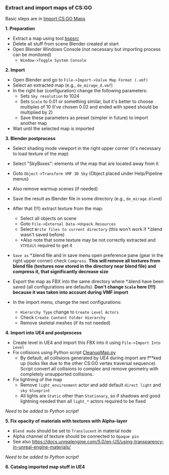 ﻿### Extract and import maps of CS:GO

Basic steps are in [Import CS:GO Maps](https://www.youtube.com/watch?v=pX2ddaJzFHw&ab_channel=ItsJustChris)


**1. Preparation**
   - Extract a map using tool [bspsrc](https://github.com/ata4/bspsrc/releases)
   - Delete all stuff from scene Blender created at start
   - Open Blender Windows Console (not necessary but importing process can be monitored)
     * `Window->Toggle System Console`

**2. Import**
   - Open Blender and go to `File->Import->Valve Map Format (.vmf)`
   - Select an extracted map (e.g., `de_mirage_d.vmf`)
   - In the right bar (configuration) change the following parameters:
     * Sets `Sky resolution` to 1024
     * Sets `Scale` to 0.01 or something similar, but it's better to choose multiples of 10 
       (I've chosen 0.02 and ended with speed should be multiplied by 2)
     * Save these parameters as preset (simpler in future) to import another map
   - Wait until the selected map is imported

**3. Blender postprocess**
   - Select shading mode viewport in the right upper corner (it's necessary to load texture of the map)
   - Select "SkyBoxes": elements of the map that are located away from it
   - Goto `Object->Transform VMF 3D Sky` (Object placed under Help/Pipeline menus)
   - Also remove warmup scenes (if needed)
   - Save the result as Blender file in some directory (e.g., `de_mirage.blend`)
   - After that (!!!) extract texture from the map:
     * Select all objects on scene
     * Goto `File->External Data->Unpack Resources`
     * Select `Write files to current directory` (this won't work if *.blend wasn't saved before)
     * *Also note that some texture may be not correctly extracted and `VTFEdit` required to get it

   - `Save as` *.blend file and in save menu open preference pane (gear in the right upper corner) check `Compress`.
     **This will remove all textures from blend file (textures now stored in the directory near blend file) 
       and compress it, that significantly decrease size**

   - Export the map as FBX into the same directory where *.blend have been saved (all configurations are defaults). 
     **Don't change `Scale` here (!!!) because it was taken into account during VMF import**
   - In the import menu, change the next configurations:
     * `Hierarchy Type` change to `Create Level Actors`
     * Check `Create Content Folder Hierarchy`
     * Remove skeletal meshes (if its not needed)

**4. Import into UE4 and postprocess**
- Create level in UE4 and import this FBX into it using `File->Import Into Level`
- Fix collisions using Python script [CleanupMap.py](../../Content/Python/CleanupMap.py)
  * By default, all collisions generated by UE4 during import are f**ked up 
    (looks like due to the other CS:GO vertex traversal sequence). Script convert all collisions to complex
    and remove geometry with completely unsupported collisions.
- Fix lightning of the map
  * Remove `light_environment` actor and add default `direct light` and `sky blueprint`
  * All lights are `Static` other than `Stationary`, so if shadows and good lightning
    needed then all `light_*` actors required to be fixed

*Need to be added to Python script!*

**5. Fix opacity of materials with textures with Alpha-layer**
- `Blend mode` should be set to `Translucent` in material node
- Alpha channel of texture should be connected to `Opaque pin`
- See also https://docs.unrealengine.com/5.0/en-US/using-transparency-in-unreal-engine-materials/

*Need to be added to Python script!*

**6. Catalog imported map stuff in UE4**